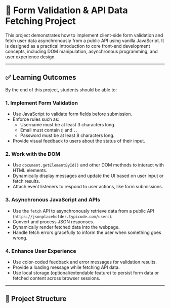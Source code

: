 # 🎯 Form Validation & API Data Fetching Project

This project demonstrates how to implement client-side form validation and fetch user data asynchronously from a public API using vanilla JavaScript. It is designed as a practical introduction to core front-end development concepts, including DOM manipulation, asynchronous programming, and user experience design.

---

## ✅ Learning Outcomes

By the end of this project, students should be able to:

### 1. **Implement Form Validation**
- Use JavaScript to validate form fields before submission.
- Enforce rules such as:
  - Username must be at least 3 characters long.
  - Email must contain `@` and `.`.
  - Password must be at least 8 characters long.
- Provide visual feedback to users about the status of their input.

### 2. **Work with the DOM**
- Use `document.getElementById()` and other DOM methods to interact with HTML elements.
- Dynamically display messages and update the UI based on user input or fetch results.
- Attach event listeners to respond to user actions, like form submissions.

### 3. **Asynchronous JavaScript and APIs**
- Use the `fetch` API to asynchronously retrieve data from a public API (`https://jsonplaceholder.typicode.com/users`).
- Convert and process JSON responses.
- Dynamically render fetched data into the webpage.
- Handle fetch errors gracefully to inform the user when something goes wrong.

### 4. **Enhance User Experience**
- Use color-coded feedback and error messages for validation results.
- Provide a loading message while fetching API data.
- Use local storage (optional/extendable feature) to persist form data or fetched content across browser sessions.

---

## 📁 Project Structure

